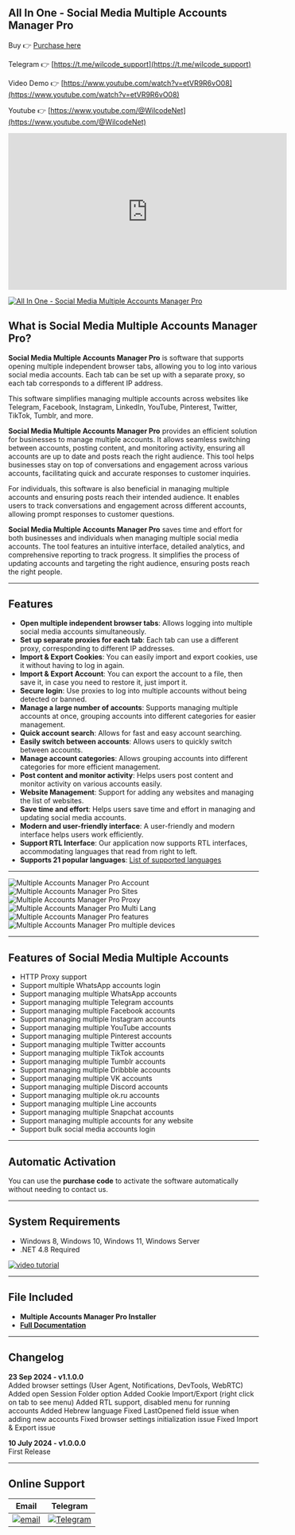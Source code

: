 ## **All In One - Social Media Multiple Accounts Manager Pro**  
Buy 👉 [Purchase here](https://codecanyon.net/item/all-in-one-social-media-multiple-accounts-manager-pro/53170135)

Telegram 👉 [https://t.me/wilcode_support](https://t.me/wilcode_support)

Video Demo 👉 [https://www.youtube.com/watch?v=etVR9R6vO08](https://www.youtube.com/watch?v=etVR9R6vO08)

Youtube 👉 [https://www.youtube.com/@WilcodeNet](https://www.youtube.com/@WilcodeNet)

<iframe width="560" height="315" src="https://www.youtube.com/watch?v=etVR9R6vO08" frameborder="0" allow="accelerometer; autoplay; clipboard-write; encrypted-media; gyroscope; picture-in-picture" allowfullscreen></iframe>

[![All In One - Social Media Multiple Accounts Manager Pro](https://img.youtube.com/vi/etVR9R6vO08/0.jpg)](https://www.youtube.com/watch?v=etVR9R6vO08)

## **What is Social Media Multiple Accounts Manager Pro?**  
**Social Media Multiple Accounts Manager Pro** is software that supports opening multiple independent browser tabs, allowing you to log into various social media accounts. Each tab can be set up with a separate proxy, so each tab corresponds to a different IP address.  

This software simplifies managing multiple accounts across websites like Telegram, Facebook, Instagram, LinkedIn, YouTube, Pinterest, Twitter, TikTok, Tumblr, and more.  

**Social Media Multiple Accounts Manager Pro** provides an efficient solution for businesses to manage multiple accounts. It allows seamless switching between accounts, posting content, and monitoring activity, ensuring all accounts are up to date and posts reach the right audience. This tool helps businesses stay on top of conversations and engagement across various accounts, facilitating quick and accurate responses to customer inquiries.  

For individuals, this software is also beneficial in managing multiple accounts and ensuring posts reach their intended audience. It enables users to track conversations and engagement across different accounts, allowing prompt responses to customer questions.  

**Social Media Multiple Accounts Manager Pro** saves time and effort for both businesses and individuals when managing multiple social media accounts. The tool features an intuitive interface, detailed analytics, and comprehensive reporting to track progress. It simplifies the process of updating accounts and targeting the right audience, ensuring posts reach the right people.

---

## **Features**  
- **Open multiple independent browser tabs**: Allows logging into multiple social media accounts simultaneously.  
- **Set up separate proxies for each tab**: Each tab can use a different proxy, corresponding to different IP addresses.  
- **Import & Export Cookies**: You can easily import and export cookies, use it without having to log in again.  
- **Import & Export Account**: You can export the account to a file, then save it, in case you need to restore it, just import it.  
- **Secure login**: Use proxies to log into multiple accounts without being detected or banned.  
- **Manage a large number of accounts**: Supports managing multiple accounts at once, grouping accounts into different categories for easier management.  
- **Quick account search**: Allows for fast and easy account searching.  
- **Easily switch between accounts**: Allows users to quickly switch between accounts.  
- **Manage account categories**: Allows grouping accounts into different categories for more efficient management.  
- **Post content and monitor activity**: Helps users post content and monitor activity on various accounts easily.  
- **Website Management**: Support for adding any websites and managing the list of websites.  
- **Save time and effort**: Helps users save time and effort in managing and updating social media accounts.  
- **Modern and user-friendly interface**: A user-friendly and modern interface helps users work efficiently.  
- **Support RTL Interface**: Our application now supports RTL interfaces, accommodating languages that read from right to left.  
- **Supports 21 popular languages**: [List of supported languages](https://wilcode-net.gitbook.io/all-in-one-multiple-accounts-manager/language)

---

![Multiple Accounts Manager Pro Account](https://i.imgur.com/GjTQ6lC.png)  
![Multiple Accounts Manager Pro Sites](https://i.imgur.com/ioui8jP.png)  
![Multiple Accounts Manager Pro Proxy](https://i.imgur.com/PXi4R7Y.png)  
![Multiple Accounts Manager Pro Multi Lang](https://i.imgur.com/hB0MhNa.png)  
![Multiple Accounts Manager Pro features](https://i.imgur.com/8UhTWzk.png)  
![Multiple Accounts Manager Pro multiple devices](https://i.imgur.com/iav81rl.png)

---

## **Features of Social Media Multiple Accounts**  
- HTTP Proxy support  
- Support multiple WhatsApp accounts login  
- Support managing multiple WhatsApp accounts  
- Support managing multiple Telegram accounts  
- Support managing multiple Facebook accounts  
- Support managing multiple Instagram accounts  
- Support managing multiple YouTube accounts  
- Support managing multiple Pinterest accounts  
- Support managing multiple Twitter accounts  
- Support managing multiple TikTok accounts  
- Support managing multiple Tumblr accounts  
- Support managing multiple Dribbble accounts  
- Support managing multiple VK accounts  
- Support managing multiple Discord accounts  
- Support managing multiple ok.ru accounts  
- Support managing multiple Line accounts  
- Support managing multiple Snapchat accounts  
- Support managing multiple accounts for any website  
- Support bulk social media accounts login  

---

## **Automatic Activation**  
You can use the **purchase code** to activate the software automatically without needing to contact us.

---

## **System Requirements**  
- Windows 8, Windows 10, Windows 11, Windows Server  
- .NET 4.8 Required  

[![video tutorial](https://i.imgur.com/J7tGiAG.png)](https://youtube.com/watch?v=etVR9R6vO08)

---

## **File Included**  
- **Multiple Accounts Manager Pro Installer**  
- **[Full Documentation](https://wilcode-net.gitbook.io/all-in-one-multiple-accounts-manager)**  

---

## **Changelog**  
**23 Sep 2024 - v1.1.0.0**  
Added browser settings (User Agent, Notifications, DevTools, WebRTC)
Added open Session Folder option
Added Cookie Import/Export (right click on tab to see menu)
Added RTL support, disabled menu for running accounts
Added Hebrew language
Fixed LastOpened field issue when adding new accounts
Fixed browser settings initialization issue
Fixed Import & Export issue

**10 July 2024 - v1.0.0.0**  
First Release

---

## **Online Support**  
| Email | Telegram |  
|-------|----------|  
| [![email](https://i.imgur.com/UZZJYZU.png)](mailto:wilcode.net@gmail.com) | [![Telegram](https://i.imgur.com/sd8ljTO.png)](https://t.me/wilcode_support) |
